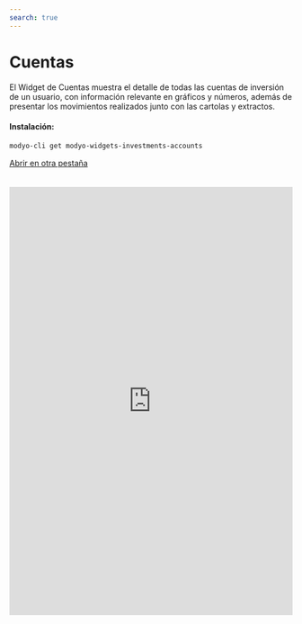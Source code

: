 ```yaml
---
search: true
---
```


# Cuentas

El Widget de Cuentas muestra el detalle de todas las cuentas de inversión de un usuario, con información relevante en gráficos y números, además de presentar los movimientos realizados junto con las cartolas y extractos.

#### Instalación:

```bash
modyo-cli get modyo-widgets-investments-accounts
```

[Abrir en otra pestaña](https://widgets-es.modyo.com/inversiones/cuentas)

<iframe id="widgetFrame" src="https://widgets-es.modyo.com/inversiones/cuentas" width="100%" frameBorder="0"  style="min-height:762px;overflow:auto;margin-top:20px;"></p>

<table spaces-before="0">
  <tr>
    <th>
      Funcionalidad
    </th>
    
    <th>
      Descripción
    </th>
  </tr>
  
  <tr>
    <td>
      Resúmenes de Cuentas
    </td>
    
    <td>
      Incorpora todas las cuentas de inversión que el cliente tiene asociadas. Cada cuenta de inversión del cliente tiene una pestaña con toda la información relacionada.
    </td>
  </tr>
  
  <tr>
    <td>
      Cuenta de Inversión
    </td>
    
    <td>
      Concentra toda la información asociada a una cuenta de inversión específica, presentando los datos de manera numérica y gráfica. Incluye una zona con los Dividendos Pagados al día de la consulta y otra para las acciones en cartera. Permite configurar la Cuenta, ver el Detalle de las Inversiones, obtener las Cartolas, Transferir y Abonar a la Cuenta.
    </td>
  </tr>
  
  <tr>
    <td>
      Configuración Cuenta
    </td>
    
    <td>
      Permite definir un nombre para la cuenta de inversión, además de configurar el envío de información por correo electrónico para las cartolas y las confirmaciones de compra/venta de instrumentos de inversión (acciones, fondos mutuos, etc.).
    </td>
  </tr>
  
  <tr>
    <td>
      Cartolas / Extractos
    </td>
    
    <td>
      Muestra la lista de cartolas que se quieren revisar dentro de un rango de fechas configurable. Las cartolas aparecen como PDFs que se pueden descargar y visualizar.
    </td>
  </tr>
  
  <tr>
    <td>
      Detalle de Cuenta
    </td>
    
    <td>
      Presenta una lista con los tipos de instrumentos que existen en la cuenta de inversión. Incluye un resumen de todos los instrumentos específicos que corresponden al tipo de inversión seleccionado. Muestra información de custodia, precios y distribución de las inversiones. A través de los resúmenes, se puede revisar el detalle con el histórico de las operaciones. Permite ver los movimientos asociados a la caja de la cuenta de inversiones.
    </td>
  </tr>
  
  <tr>
    <td>
      Movimientos en Detalle de Cuenta
    </td>
    
    <td>
      Entrega un conjunto de opciones que permite seleccionar período y tipos de movimientos, incluidos los movimientos en tránsito. Muestra los movimientos específicos y su detalle, además de todas las operaciones que están en vuelo y que aún no finalizan.
    </td>
  </tr>
</table>
